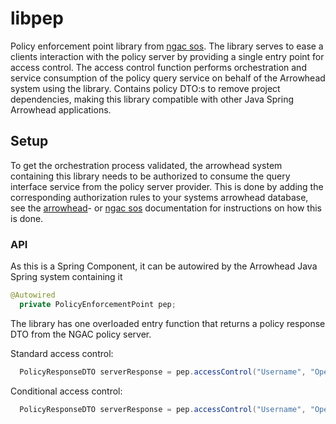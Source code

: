 # libpep
Policy enforcement point library from [ngac sos](https://github.com/esen96/sos-ngac). The library serves to ease a clients interaction with the policy server by providing a single entry point for access control. The access control function performs orchestration and service consumption of the policy query service on behalf of the Arrowhead system using the library. Contains policy DTO:s to remove project dependencies, making this library compatible with other Java Spring Arrowhead applications.

## Setup
To get the orchestration process validated, the arrowhead system containing this library needs to be authorized to consume the query interface service from the policy server provider. This is done by adding the corresponding authorization rules to your systems arrowhead database, see the [arrowhead](https://github.com/eclipse-arrowhead/core-java-spring)- or [ngac sos](https://github.com/esen96/sos-ngac) documentation for instructions on how this is done.

### API
As this is a Spring Component, it can be autowired by the Arrowhead Java Spring system containing it

```java
@Autowired 
  private PolicyEnforcementPoint pep;
```
The library has one overloaded entry function that returns a policy response DTO from the NGAC policy server. 

Standard access control:

```java
  PolicyResponseDTO serverResponse = pep.accessControl("Username", "Operation", "Object");
```

Conditional access control:

```java
  PolicyResponseDTO serverResponse = pep.accessControl("Username", "Operation", "Object", "Condition");
```
